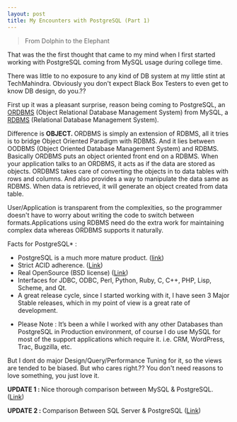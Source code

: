 ```yaml
---
layout: post
title: My Encounters with PostgreSQL (Part 1)
---
```


> From Dolphin to the Elephant

That was the the first thought that came to my mind when I first started working with PostgreSQL coming from MySQL usage during college time.

There was little to no exposure to any kind of DB system at my little stint at TechMahindra. Obviously you don't expect Black Box Testers to even get to know DB design, do you.??

First up it was a pleasant surprise, reason being coming to PostgreSQL, an <a title="ORDBMS" href="http://en.wikipedia.org/wiki/Object-relational_database" target="_blank">ORDBMS</a> (Object Relational Database Management System) from MySQL, a <a title="RDBMS" href="http://en.wikipedia.org/wiki/Relational_database_management_system" target="_blank">RDBMS</a> (Relational Database Management System).

Difference is <strong>OBJECT. </strong>ORDBMS is simply an extension of RDBMS, all it tries is to bridge Object Oriented Paradigm with RDBMS. And it lies between OODBMS (Object Oriented Database Management System) and RDBMS. Basically ORDBMS puts an object oriented front end on a RDBMS. When your application talks to an ORDBMS, it acts as if the data are stored as objects. ORDBMS takes care of converting the objects in to data tables with rows and columns. And also provides a way to manipulate the data same as RDBMS. When data is retrieved, it will generate an object created from data table.

User/Application is transparent from the complexities, so the programmer doesn't have to worry about writing the code to switch between formats.Applications using RDBMS need do the extra work for maintaining complex data whereas ORDBMS supports it naturally.

Facts for PostgreSQL* :

<ul>
<li>PostgreSQL is a much more mature product. (<a href="http://stackoverflow.com/a/27440/876142">link</a>)</li>
<li>Strict ACID adherence. (<a href="http://www.teknico.net/devel/myvspg/index.en.html">Link</a>)</li>
<li>Real OpenSource (BSD license) (<a href="http://www.postgresql.org/about/advantages/">Link</a>)</li>
<li>Interfaces for JDBC, ODBC, Perl, Python, Ruby, C, C++, PHP, Lisp, Scheme, and Qt.</li>
<li>A great release cycle, since I started working with it, I have seen 3 Major Stable releases, which in my point of view is a great rate of development.</li>
</ul>

* Please Note : It&#8217;s been a while I worked with any other Databases than PostgreSQL in Production environment, of course I do use MySQL for most of the support applications which require it. i.e. CRM, WordPress, Trac, Bugzilla, etc.


But I dont do major Design/Query/Performance Tuning for it, so the views are tended to be biased. But who cares right.??
You don't need reasons to love something, you just love it. 

<strong>UPDATE 1 : </strong>Nice thorough comparison between MySQL &amp; PostgreSQL. (<a href="http://www.wikivs.com/wiki/MySQL_vs_PostgreSQL">Link</a>)


<strong>UPDATE 2 : </strong>Comparison Between SQL Server &amp; PostgreSQL (<a href="http://facility9.com/2011/12/ten-reasons-postgresql-is-better-than-sql-server/">Link</a>)